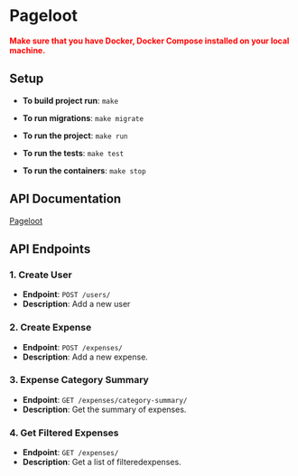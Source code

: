 # Pageloot


<div style="color: red; font-weight: bold;">
    Make sure that you have Docker, Docker Compose installed on your local machine.
</div>

## Setup

- **To build project run**: `make`

- **To run migrations**: `make migrate`

- **To run the project**: `make run`

- **To run the tests**: `make test`

- **To run the containers**: `make stop`
    

## API Documentation

[Pageloot](http://localhost:8000/swagger/)

## API Endpoints

### 1. Create User

- **Endpoint**: `POST /users/`
- **Description**: Add a new user

### 2. Create Expense

- **Endpoint**: `POST /expenses/`
- **Description**: Add a new expense.

### 3. Expense Category Summary

- **Endpoint**: `GET /expenses/category-summary/`
- **Description**: Get the summary of expenses.

### 4. Get Filtered Expenses

- **Endpoint**: `GET /expenses/`
- **Description**: Get a list of filteredexpenses.
